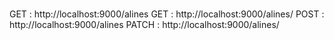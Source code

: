 # 
GET   : http://localhost:9000/alines
GET   : http://localhost:9000/alines/<id>
POST  : http://localhost:9000/alines
PATCH : http://localhost:9000/alines/<id>
#